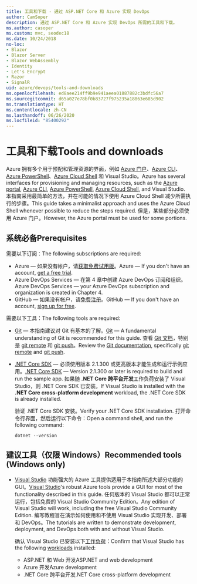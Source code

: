 ```yaml
---
title: 工具和下载 - 通过 ASP.NET Core 和 Azure 实现 DevOps
author: CamSoper
description: 通过 ASP.NET Core 和 Azure 实现 DevOps 所需的工具和下载。
ms.author: casoper
ms.custom: mvc, seodec18
ms.date: 10/24/2018
no-loc:
- Blazor
- Blazor Server
- Blazor WebAssembly
- Identity
- Let's Encrypt
- Razor
- SignalR
uid: azure/devops/tools-and-downloads
ms.openlocfilehash: ed8aee214ff9b9e941aeea01887882c3bdfc56a7
ms.sourcegitcommit: d65a027e78bf0b83727f975235a18863e685d902
ms.translationtype: HT
ms.contentlocale: zh-CN
ms.lasthandoff: 06/26/2020
ms.locfileid: "85400292"
---
```

# <a name="tools-and-downloads"></a><span data-ttu-id="a4266-103">工具和下载</span><span class="sxs-lookup"><span data-stu-id="a4266-103">Tools and downloads</span></span>

<span data-ttu-id="a4266-104">Azure 拥有多个用于预配和管理资源的界面，例如 [Azure 门户](https://portal.azure.com)、[Azure CLI](/cli/azure/)、[Azure PowerShell](/powershell/azure/overview)、[Azure Cloud Shell](https://shell.azure.com/bash) 和 Visual Studio。</span><span class="sxs-lookup"><span data-stu-id="a4266-104">Azure has several interfaces for provisioning and managing resources, such as the [Azure portal](https://portal.azure.com), [Azure CLI](/cli/azure/), [Azure PowerShell](/powershell/azure/overview), [Azure Cloud Shell](https://shell.azure.com/bash), and Visual Studio.</span></span> <span data-ttu-id="a4266-105">本指南采用最简单的方法，并在可能的情况下使用 Azure Cloud Shell 减少所需执行的步骤。</span><span class="sxs-lookup"><span data-stu-id="a4266-105">This guide takes a minimalist approach and uses the Azure Cloud Shell whenever possible to reduce the steps required.</span></span> <span data-ttu-id="a4266-106">但是，某些部分必须使用 Azure 门户。</span><span class="sxs-lookup"><span data-stu-id="a4266-106">However, the Azure portal must be used for some portions.</span></span>

## <a name="prerequisites"></a><span data-ttu-id="a4266-107">系统必备</span><span class="sxs-lookup"><span data-stu-id="a4266-107">Prerequisites</span></span>

<span data-ttu-id="a4266-108">需要以下订阅：</span><span class="sxs-lookup"><span data-stu-id="a4266-108">The following subscriptions are required:</span></span>

* <span data-ttu-id="a4266-109">Azure &mdash; 如果没有帐户，请[获取免费试用版](https://azure.microsoft.com/free/dotnet/)。</span><span class="sxs-lookup"><span data-stu-id="a4266-109">Azure &mdash; If you don't have an account, [get a free trial](https://azure.microsoft.com/free/dotnet/).</span></span>
* <span data-ttu-id="a4266-110">Azure DevOps Services &mdash; 在第 4 章中创建 Azure DevOps 订阅和组织。</span><span class="sxs-lookup"><span data-stu-id="a4266-110">Azure DevOps Services &mdash; your Azure DevOps subscription and organization is created in Chapter 4.</span></span>
* <span data-ttu-id="a4266-111">GitHub &mdash; 如果没有帐户，请[免费注册](https://github.com/join)。</span><span class="sxs-lookup"><span data-stu-id="a4266-111">GitHub &mdash; If you don't have an account, [sign up for free](https://github.com/join).</span></span>

<span data-ttu-id="a4266-112">需要以下工具：</span><span class="sxs-lookup"><span data-stu-id="a4266-112">The following tools are required:</span></span>

* <span data-ttu-id="a4266-113">[Git](https://git-scm.com/downloads) &mdash; 本指南建议对 Git 有基本的了解。</span><span class="sxs-lookup"><span data-stu-id="a4266-113">[Git](https://git-scm.com/downloads) &mdash; A fundamental understanding of Git is recommended for this guide.</span></span> <span data-ttu-id="a4266-114">查看 [Git 文档](https://git-scm.com/doc)，特别是 [git remote](https://git-scm.com/docs/git-remote) 和 [git push](https://git-scm.com/docs/git-push)。</span><span class="sxs-lookup"><span data-stu-id="a4266-114">Review the [Git documentation](https://git-scm.com/doc), specifically [git remote](https://git-scm.com/docs/git-remote) and [git push](https://git-scm.com/docs/git-push).</span></span>
* <span data-ttu-id="a4266-115">[.NET Core SDK](https://dotnet.microsoft.com/download/) &mdash; 必须使用版本 2.1.300 或更高版本才能生成和运行示例应用。</span><span class="sxs-lookup"><span data-stu-id="a4266-115">[.NET Core SDK](https://dotnet.microsoft.com/download/) &mdash; Version 2.1.300 or later is required to build and run the sample app.</span></span> <span data-ttu-id="a4266-116">如果随 **.NET Core 跨平台开发**工作负荷安装了 Visual Studio，则 .NET Core SDK 已安装。</span><span class="sxs-lookup"><span data-stu-id="a4266-116">If Visual Studio is installed with the **.NET Core cross-platform development** workload, the .NET Core SDK is already installed.</span></span>

    <span data-ttu-id="a4266-117">验证 .NET Core SDK 安装。</span><span class="sxs-lookup"><span data-stu-id="a4266-117">Verify your .NET Core SDK installation.</span></span> <span data-ttu-id="a4266-118">打开命令行界面，然后运行以下命令：</span><span class="sxs-lookup"><span data-stu-id="a4266-118">Open a command shell, and run the following command:</span></span>

    ```dotnetcli
    dotnet --version
    ```

## <a name="recommended-tools-windows-only"></a><span data-ttu-id="a4266-119">建议工具（仅限 Windows）</span><span class="sxs-lookup"><span data-stu-id="a4266-119">Recommended tools (Windows only)</span></span>

* <span data-ttu-id="a4266-120">[Visual Studio](https://visualstudio.microsoft.com) 功能强大的 Azure 工具提供适用于本指南所述大部分功能的 GUI。</span><span class="sxs-lookup"><span data-stu-id="a4266-120">[Visual Studio](https://visualstudio.microsoft.com)'s robust Azure tools provide a GUI for most of the functionality described in this guide.</span></span> <span data-ttu-id="a4266-121">任何版本的 Visual Studio 都可以正常运行，包括免费的 Visual Studio Community Edition。</span><span class="sxs-lookup"><span data-stu-id="a4266-121">Any edition of Visual Studio will work, including the free Visual Studio Community Edition.</span></span> <span data-ttu-id="a4266-122">编写教程旨在演示如何使用和不使用 Visual Studio 实现开发、部署和 DevOps。</span><span class="sxs-lookup"><span data-stu-id="a4266-122">The tutorials are written to demonstrate development, deployment, and DevOps both with and without Visual Studio.</span></span>

  <span data-ttu-id="a4266-123">确认 Visual Studio 已安装以下[工作负荷](/visualstudio/install/modify-visual-studio)：</span><span class="sxs-lookup"><span data-stu-id="a4266-123">Confirm that Visual Studio has the following [workloads](/visualstudio/install/modify-visual-studio) installed:</span></span>

  * <span data-ttu-id="a4266-124">ASP.NET 和 Web 开发</span><span class="sxs-lookup"><span data-stu-id="a4266-124">ASP.NET and web development</span></span>
  * <span data-ttu-id="a4266-125">Azure 开发</span><span class="sxs-lookup"><span data-stu-id="a4266-125">Azure development</span></span>
  * <span data-ttu-id="a4266-126">.NET Core 跨平台开发</span><span class="sxs-lookup"><span data-stu-id="a4266-126">.NET Core cross-platform development</span></span>
